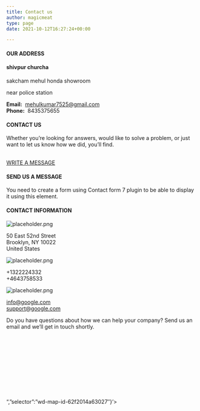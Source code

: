 ```yaml
---
title: Contact us
author: magicmeat
type: page
date: 2021-10-12T16:27:24+00:00

---
```

<link rel="stylesheet" id="wd-section-title-css" href="https://magicmeat.in/wp-content/themes/woodmart/css/parts/el-section-title.min.css?ver=6.5.4" type="text/css" media="all" />

#### OUR ADDRESS

#### **shivpur churcha**

sakcham mehul honda showroom 

near police station

<link rel="stylesheet" id="wd-text-block-css" href="https://magicmeat.in/wp-content/themes/woodmart/css/parts/el-text-block.min.css?ver=6.5.4" type="text/css" media="all" />

**Email:**  mehulkumar7525@gmail.com  
**Phone:**  8435375655

#### CONTACT US

Whether you’re looking for answers, would like to solve a problem, or just want to let us know how we did, you’ll find.

<link rel="stylesheet" id="wd-mfp-popup-css" href="https://magicmeat.in/wp-content/themes/woodmart/css/parts/lib-magnific-popup.min.css?ver=6.5.4" type="text/css" media="all" />

[  
WRITE A MESSAGE  
][1] </p> 

#### SEND US A MESSAGE

You need to create a form using Contact form 7 plugin to be able to display it using this element. 

#### CONTACT INFORMATION

<link rel="stylesheet" id="wd-info-box-css" href="https://magicmeat.in/wp-content/themes/woodmart/css/parts/el-info-box.min.css?ver=6.5.4" type="text/css" media="all" />

![placeholder.png][2] </p> 

50 East 52nd Street  
Brooklyn, NY 10022  
United States

![placeholder.png][3] 

+1322224332  
+4643758533

![placeholder.png][4] 

[info@google.com][5]  
[support@google.com][5]

Do you have questions about how we can help your company? Send us an email and we’ll get in touch shortly.

<link rel="stylesheet" id="wd-social-icons-css" href="https://magicmeat.in/wp-content/themes/woodmart/css/parts/el-social-icons.min.css?ver=6.5.4" type="text/css" media="all" />

<a rel="noopener noreferrer nofollow" href="https://www.facebook.com/sharer/sharer.php?u=https://magicmeat.in/contact-us/" target="_blank" aria-label="Facebook social link"><br /> </a>  
<a rel="noopener noreferrer nofollow" href="https://twitter.com/share?url=https://magicmeat.in/contact-us/" target="_blank" aria-label="Twitter social link"><br /> </a>  
<a rel="noopener noreferrer nofollow" href="https://pinterest.com/pin/create/button/?url=https://magicmeat.in/contact-us/&#038;media=https://magicmeat.in/wp-includes/images/media/default.png&#038;description=Contact+us" target="_blank" aria-label="Pinterest social link"><br /> </a>  
<a rel="noopener noreferrer nofollow" href="https://www.linkedin.com/shareArticle?mini=true&#038;url=https://magicmeat.in/contact-us/" target="_blank" aria-label="Linkedin social link"><br /> </a>  
<a rel="noopener noreferrer nofollow" href="https://telegram.me/share/url?url=https://magicmeat.in/contact-us/" target="_blank" aria-label="Telegram social link"><br /> </a> 

<link rel="stylesheet" id="wd-map-css" href="https://magicmeat.in/wp-content/themes/woodmart/css/parts/el-map.min.css?ver=6.5.4" type="text/css" media="all" />
</h3> 

&#8220;,&#8221;selector&#8221;:&#8221;wd-map-id-62f2014a63027&#8243;}&#8217;>

 [1]: #popup-5ef9ab74e822b
 [2]: http://magicmeat.in/wp-content/uploads/elementor/thumbs/placeholder-pszy5mfztanw6npsrjj0xens7k9aramg1jmo98qncc.png "placeholder.png"
 [3]: http://magicmeat.in/wp-content/uploads/elementor/thumbs/placeholder-1-pszy5obo6yqgtvn2gkca2e6pec016otwpsxn7snuzw.png "placeholder.png"
 [4]: http://magicmeat.in/wp-content/uploads/elementor/thumbs/placeholder-2-pszy5q7ckmt1h3kc5l5j7dpml3qrm31de28m6cl2ng.png "placeholder.png"
 [5]: #